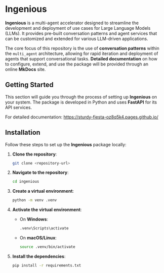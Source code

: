 
# Ingenious

**Ingenious** is a multi-agent accelerator designed to streamline the development and deployment of use cases for Large Language Models (LLMs). It provides pre-built conversation patterns and agent services that can be customized and extended for various LLM-driven applications.

The core focus of this repository is the use of **conversation patterns** within the `multi_agent` architecture, allowing for rapid iteration and deployment of agents that support conversational tasks. **Detailed documentation** on how to configure, extend, and use the package will be provided through an online **MkDocs** site.

## Getting Started

This section will guide you through the process of setting up **Ingenious** on your system. The package is developed in Python and uses **FastAPI** for its API services.

For detailed documentation: https://sturdy-fiesta-oz8q5k4.pages.github.io/



## Installation

Follow these steps to set up the **Ingenious** package locally:

1. **Clone the repository**:
    ```bash
    git clone <repository-url>
    ```

2. **Navigate to the repository**:
    ```bash
    cd ingenious
    ```

3. **Create a virtual environment**:
    ```bash
    python -m venv .venv
    ```

4. **Activate the virtual environment**:
    - On **Windows**:
      ```bash
      .venv\Scripts\activate
      ```
    - On **macOS/Linux**:
      ```bash
      source .venv/bin/activate
      ```

5. **Install the dependencies**:
    ```bash
    pip install -r requirements.txt
    ```
